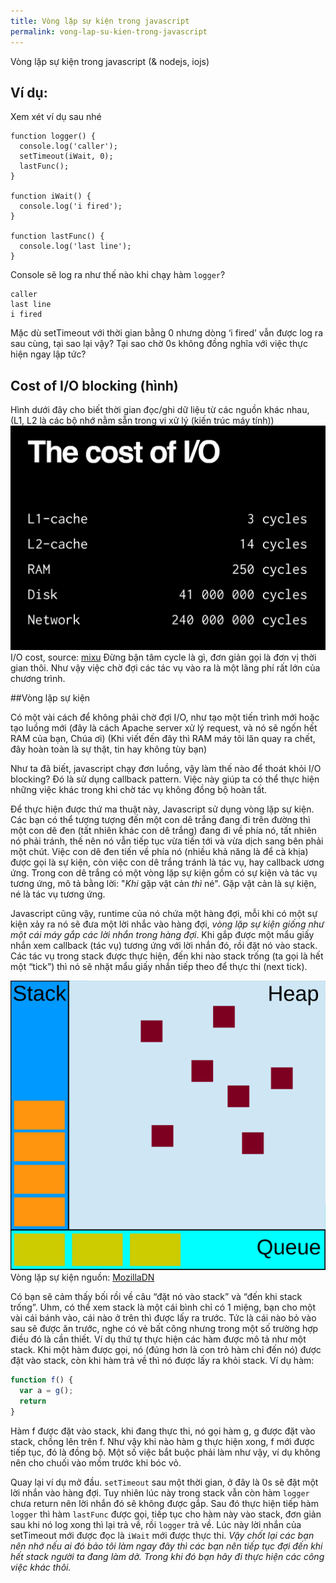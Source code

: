 ```yaml
---
title: Vòng lặp sự kiện trong javascript
permalink: vong-lap-su-kien-trong-javascript
---
```


Vòng lặp sự kiện trong javascript (& nodejs, iojs)

## Ví dụ:

Xem xét ví dụ sau nhé

``` language-javascript
function logger() {
  console.log('caller');
  setTimeout(iWait, 0);
  lastFunc();
}

function iWait() {
  console.log('i fired');
}

function lastFunc() {
  console.log('last line');
}
```

Console sẽ log ra như thế nào khi chạy hàm `logger`?

```
caller
last line
i fired
```

Mặc dù setTimeout với thời gian bằng 0 nhưng dòng ‘i fired’ vẫn được log ra sau cùng, tại sao lại vậy? Tại sao chờ 0s không đồng nghĩa với việc thực hiện ngay lập tức?

## Cost of I/O blocking (hình)

Hình dưới đây cho biết thời gian đọc/ghi dữ liệu từ các nguồn khác nhau, (L1, L2 là các bộ nhớ nằm sẵn trong vi xử lý (kiến trúc máy tính))
![The cost of I/O](/assets/images/2015/04/io-cost.png)
I/O cost, source: [mixu](http://blog.mixu.net/2011/02/01/understanding-the-node-js-event-loop/)
Đừng bận tâm cycle là gì, đơn giản gọi là đơn vị thời gian thôi. Như vậy việc chờ đợi các tác vụ vào ra là một lãng phí rất lớn của chương trình.

##Vòng lặp sự kiện

Có một vài cách để không phải chờ đợi I/O, như tạo một tiến trình mới hoặc tạo luồng mới (đây là cách Apache server xử lý request, và nó sẽ ngốn hết RAM của bạn, Chúa ơi) (Khi viết đến đây thì RAM máy tôi lăn quay ra chết, đây hoàn toàn là sự thật, tin hay không tùy bạn)

Như ta đã biết, javascript chạy đơn luồng, vậy làm thế nào để thoát khỏi I/O blocking? Đó là sử dụng callback pattern. Việc này giúp ta có thể thực hiện những việc khác trong khi chờ tác vụ không đồng bộ hoàn tất.

Để thực hiện được thứ ma thuật này, Javascript sử dụng vòng lặp sự kiện. Các bạn có thể tượng tượng đến một con dê trắng đang đi trên đường thì một con dê đen (tất nhiên khác con dê trắng) đang đi về phía nó, tất nhiên nó phải tránh, thế nên nó vẫn tiếp tục vừa tiến tới và vừa dịch sang bên phải một chút. Việc con dê đen tiến về phía nó (nhiều khả năng là để cà khịa) được gọi là sự kiện, còn việc con dê trắng tránh là tác vụ, hay callback ương ứng. Trong con dê trắng có một vòng lặp sự kiện gồm có sự kiện và tác vụ tương ứng, mô tả bằng lời: "*Khi* gặp vật cản *thì* né". Gặp vật cản là sự kiện, né là tác vụ tương ứng.

Javascript cũng vậy, runtime của nó chứa một hàng đợi, mỗi khi có một sự kiện xảy ra nó sẽ đưa một lời nhắc vào hàng đợi, *vòng lặp sự kiện giống như một cái máy gắp các lời nhắn trong hàng đợi*. Khi gắp được một mẩu giấy nhắn xem callback (tác vụ) tương ứng với lời nhắn đó, rồi đặt nó vào stack. Các tác vụ trong stack được thực hiện, đến khi nào stack trống (ta gọi là hết một “tick”) thì nó sẽ nhặt mẩu giấy nhắn tiếp theo để thực thi (next tick).

![Vòng lặp sự kiện, hình mang tính minh họa](/assets/images/2015/04/default.svg)
Vòng lặp sự kiện nguồn: [MozillaDN](https://developer.mozilla.org/en-US/docs/Web/JavaScript/EventLoop)

Có bạn sẽ cảm thấy bối rồi về câu “đặt nó vào stack” và “đến khi stack trống”. Uhm, có thể xem stack là một cái bình chỉ có 1 miệng, bạn cho một vài cái bánh vào, cái nào ở trên thì được lấy ra trước. Tức là cái nào bỏ vào sau sẽ được ăn trước, nghe có vẻ bất công nhưng trong một số trường hợp điều đó là cần thiết. Ví dụ thứ tự thực hiện các hàm được mô tả như một stack. Khi một hàm được gọi, nó (đúng hơn là con trỏ hàm chỉ đến nó) được đặt vào stack, còn khi hàm trả về thì nó được lấy ra khỏi stack. Ví dụ hàm:

```js
function f() {
  var a = g();
  return
}
```

Hàm f được đặt vào stack, khi đang thực thi, nó gọi hàm g, g được đặt vào stack, chồng lên trên f. Như vậy khi nào hàm g thực hiện xong, f mới được tiếp tục, đó là đồng bộ. Một số việc bắt buộc phải làm như vậy, ví dụ không nên cho chuối vào mồm trước khi bóc vỏ.

Quay lại ví dụ mở đầu. `setTimeout` sau một thời gian, ở đây là 0s sẽ đặt một lời nhắn vào hàng đợi. Tuy nhiên lúc này trong stack vẫn còn hàm `logger` chưa return nên lời nhắn đó sẽ không được gắp. Sau đó thực hiện tiếp hàm `logger` thì hàm `lastFunc` được gọi, tiếp tục cho hàm này vào stack, đơn giản sau khi nó log xong thì lại trả về, rồi `logger` trả về. Lúc này lời nhắn của setTimeout mới được đọc là `iWait` mới được thực thi. *Vậy chốt lại các bạn nên nhớ nếu ai đó bảo tôi làm ngay đây thì các bạn nên tiếp tục đợi đến khi hết stack người ta đang làm dở. Trong khi đó bạn hãy đi thực hiện các công việc khác thôi.*

